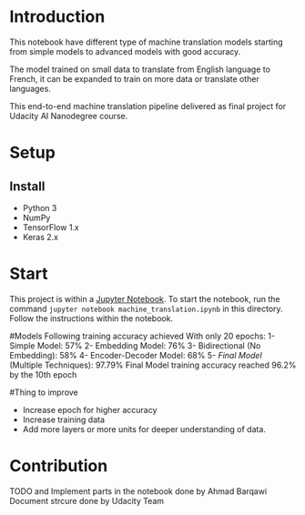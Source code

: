 # Introduction
This notebook have different type of machine translation models starting from simple models to advanced models with good accuracy.

The model trained on small data to translate from English language to French, it can be expanded to train on more data or translate other languages.

This end-to-end machine translation pipeline delivered as final project for Udacity AI Nanodegree course.
# Setup

## Install
- Python 3
- NumPy
- TensorFlow 1.x
- Keras 2.x

# Start
This project is within a [Jupyter Notebook](http://jupyter.org/).  To start the notebook, run the command `jupyter notebook machine_translation.ipynb` in this directory.
Follow the instructions within the notebook.

#Models
Following training accuracy achieved With only 20 epochs:
1- Simple Model: 57%
2- Embedding Model: 76%
3- Bidirectional (No Embedding): 58%
4- Encoder-Decoder Model: 68%
5- *Final Model* (Multiple Techniques): 97.79%
    Final Model training accuracy reached 96.2% by the 10th epoch

#Thing to improve
- Increase epoch for higher accuracy
- Increase training data
- Add more layers or more units for deeper understanding of data.

# Contribution
TODO and Implement parts in the notebook done by Ahmad Barqawi
Document strcure done by Udacity Team
